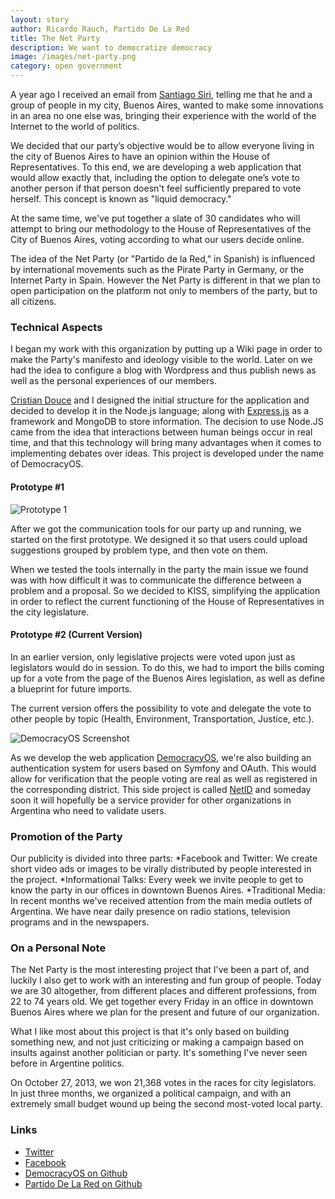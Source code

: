```yaml
---
layout: story
author: Ricardo Rauch, Partido De La Red
title: The Net Party
description: We want to democratize democracy
image: /images/net-party.png
category: open government
---
```


A year ago I received an email from [Santiago Siri](http://twitter.com/santisiri), telling me that he and a group of people in my city, Buenos Aires, wanted to make some innovations in an area no one else was, bringing their experience with the world of the Internet to the world of politics.
 
We decided that our party’s objective would be to allow everyone living in the city of Buenos Aires to have an opinion within the House of Representatives. To this end, we are developing a web application that would allow exactly that, including the option to delegate one’s vote to another person if that person doesn't feel sufficiently prepared to vote herself. This concept is known as "liquid democracy."
 
At the same time, we've put together a slate of 30 candidates who will attempt to bring our methodology to the House of Representatives of the City of Buenos Aires, voting according to what our users decide online.
 
The idea of the Net Party (or "Partido de la Red," in Spanish) is influenced by international movements such as the Pirate Party in Germany, or the Internet Party in Spain. However the Net Party is different in that we plan to open participation on the platform not only to members of the party, but to all citizens.
 
### Technical Aspects
 
I began my work with this organization by putting up a Wiki page in order to make the Party's manifesto and ideology visible to the world. Later on we had the idea to configure a blog with Wordpress and thus publish news as well as the personal experiences of our members.
 
[Cristian Douce](http://twitter.com/cristiandouce) and I designed the initial structure for the application and decided to develop it in the Node.js language; along with [Express.js](https://github.com/visionmedia/express) as a framework and MongoDB to store information. The decision to use Node.JS came from the idea that interactions between human beings occur in real time, and that this technology will bring many advantages when it comes to implementing debates over ideas. This project is developed under the name of DemocracyOS.
 
#### Prototype #1

![Prototype 1](https://i.cloudup.com/kJCt5blEFJ.png)
 
After we got the communication tools for our party up and running, we started on the first prototype. We designed it so that users could upload suggestions grouped by problem type, and then vote on them.
 
When we tested the tools internally in the party the main issue we found was with how difficult it was to communicate the difference between a problem and a proposal. So we decided to KISS, simplifying the application in order to reflect the current functioning of the House of Representatives in the city legislature. 


#### Prototype #2 (Current Version)
 
In an earlier version, only legislative projects were voted upon just as legislators would do in session. To do this, we had to import the bills coming up for a vote from the page of the Buenos Aires legislation, as well as define a blueprint for future imports.
 
The current version offers the possibility to vote and delegate the vote to other people by topic (Health, Environment, Transportation, Justice, etc.).

![DemocracyOS Screenshot](https://i.cloudup.com/wTTj1VdFmj.png)
 
As we develop the web application [DemocracyOS](http://github.com/democracyos/app), we're also building an authentication system for users based on Symfony and OAuth. This would allow for verification that the people voting are real as well as registered in the corresponding district. This side project is called [NetID](http://github.com/democracyos/netid) and someday soon it will hopefully be a service provider for other organizations in Argentina who need to validate users.
 
### Promotion of the Party
 
Our publicity is divided into three parts:
*Facebook and Twitter: We create short video ads or images to be virally distributed by people interested in the project.
*Informational Talks: Every week we invite people to get to know the party in our offices in downtown Buenos Aires.
*Traditional Media: In recent months we've received attention from the main media outlets of Argentina. We have near daily presence on radio stations, television programs and in the newspapers.
 
### On a Personal Note
 
The Net Party is the most interesting project that I've been a part of, and luckily I also get to work with an interesting and fun group of people. Today we are 30 altogether, from different places and different professions, from 22 to 74 years old. We get together every Friday in an office in downtown Buenos Aires where we plan for the present and future of our organization.
  
What I like most about this project is that it's only based on building something new, and not just criticizing or making a campaign based on insults against another politician or party. It's something I've never seen before in Argentine politics.
 
On October 27, 2013, we won 21,368 votes in the races for city legislators. In just three months, we organized a political campaign, and with an extremely small budget wound up being the second most-voted local party.

 
### Links
* [Twitter](http://twitter.com/partidodelared)
* [Facebook](http://facebook.com/partidodelared)
* [DemocracyOS on Github](http://github.com/democracyos)
* [Partido De La Red on Github](http://github.com/partidodelared)


